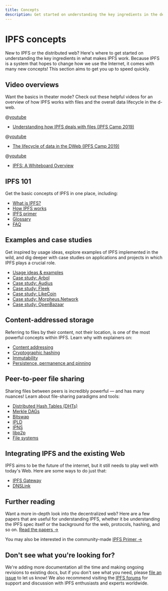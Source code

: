 ```yaml
---
title: Concepts
description: Get started on understanding the key ingredients in the decentralized web and how IPFS works.
---
```


# IPFS concepts

New to IPFS or the distributed web? Here's where to get started on understanding the key ingredients in what makes IPFS work. Because IPFS is a system that hopes to change how we use the Internet, it comes with many new concepts! This section aims to get you up to speed quickly.

## Video overviews

Want the basics in theater mode? Check out these helpful videos for an overview of how IPFS works with files and the overall data lifecycle in the d-web.

@[youtube](Z5zNPwMDYGg)

- [Understanding how IPFS deals with files (IPFS Camp 2019)](https://youtu.be/Z5zNPwMDYGg)

@[youtube](fLUq0RkiTBA)

- [The lifecycle of data in the DWeb (IPFS Camp 2019)](https://youtu.be/fLUq0RkiTBA)

@[youtube](J-drqD2UebM)

- [IPFS: A Whiteboard Overview](https://www.youtube.com/watch?v=J-drqD2UebM)

## IPFS 101

Get the basic concepts of IPFS in one place, including:

- [What is IPFS?](what-is-ipfs.md)
- [How IPFS works](how-ipfs-works.md)
- [IPFS primer](https://dweb-primer.ipfs.io/)
- [Glossary](glossary.md)
- [FAQ](faq.md)

## Examples and case studies

Get inspired by usage ideas, explore examples of IPFS implemented in the wild, and dig deeper with case studies on applications and projects in which IPFS plays a crucial role.

- [Usage ideas & examples](usage-ideas-examples.md)
- [Case study: Arbol](case-study-arbol.md)
- [Case study: Audius](case-study-audius.md)
- [Case study: Fleek](case-study-fleek.md)
- [Case study: LikeCoin](case-study-likecoin.md)
- [Case study: Morpheus.Network](case-study-morpheus.md)
- [Case study: OpenBazaar](case-study-openbazaar.md)

## Content-addressed storage

Referring to files by their content, not their location, is one of the most powerful concepts within IPFS. Learn why with explainers on:

- [Content addressing](content-addressing.md)
- [Cryptographic hashing](hashing.md)
- [Immutability](immutability.md)
- [Persistence, permanence and pinning](persistence.md)

## Peer-to-peer file sharing

Sharing files between peers is incredibly powerful — and has many nuances! Learn about file-sharing paradigms and tools:

- [Distributed Hash Tables (DHTs)](dht.md)
- [Merkle DAGs](merkle-dag.md)
- [Bitswap](bitswap.md)
- [IPLD](ipld.md)
- [IPNS](ipns.md)
- [libp2p](libp2p.md)
- [File systems](file-systems.md)

## Integrating IPFS and the existing Web

IPFS aims to be the future of the internet, but it still needs to play well with today's Web. Here are some ways to do just that:

- [IPFS Gateway](ipfs-gateway.md)
- [DNSLink](dnslink.md)

## Further reading

Want a more in-depth look into the decentralized web? Here are a few papers that are useful for understanding IPFS, whether it be understanding the IPFS spec itself or the background for the web, protocols, hashing, and so on. [Read the papers →](further-reading/academic-papers.md)

You may also be interested in the community-made [IPFS Primer →](https://dweb-primer.ipfs.io/)

## Don't see what you're looking for?

We're adding more documentation all the time and making ongoing revisions to existing docs, but if you don't see what you need, please [file an issue](https://github.com/ipfs/ipfs-docs/issues/new?assignees=&labels=OKR+3%3A+Content+Improvement%2C+docs-ipfs&template=content-request.md&title=%5BCONTENT+REQUEST%5D+%28add+your+title+here%21%29) to let us know! We also recommend visiting the [IPFS forums](https://discuss.ipfs.io/) for support and discussion with IPFS enthusiasts and experts worldwide.
